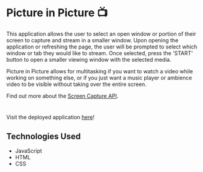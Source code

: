 # Picture in Picture 📺

This application allows the user to select an open window or portion of their screen to capture and stream in a smaller window. Upon opening the application or refreshing the page, the user will be prompted to select which window or tab they would like to stream. Once selected, press the 'START' button to open a smaller viewing window with the selected media. 

Picture in Picture allows for multitasking if you want to watch a video while working on something else, or if you just want a music player or ambience video to be visible without taking over the entire screen.

Find out more about the [Screen Capture API](https://developer.mozilla.org/en-US/docs/Web/API/Screen_Capture_API).

#
Visit the deployed application [here](https://allymitchem.github.io/pictureInPicture/)!

## Technologies Used
* JavaScript
* HTML
* CSS
